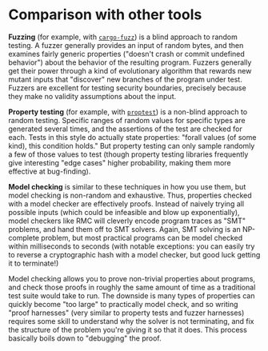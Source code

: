 # Comparison with other tools

**Fuzzing** (for example, with [`cargo-fuzz`](https://github.com/rust-fuzz/cargo-fuzz)) is a blind approach to random testing.
A fuzzer generally provides an input of random bytes, and then examines fairly generic properties ("doesn't crash or commit undefined behavior") about the behavior of the resulting program.
Fuzzers generally get their power through a kind of evolutionary algorithm that rewards new mutant inputs that "discover" new branches of the program under test.
Fuzzers are excellent for testing security boundaries, precisely because they make no validity assumptions about the input.

**Property testing** (for example, with [`proptest`](https://github.com/AltSysrq/proptest)) is a non-blind approach to random testing.
Specific ranges of random values for specific types are generated several times, and the assertions of the test are checked for each.
Tests in this style do actually state properties: "forall values (of some kind), this condition holds."
But property testing can only sample randomly a few of those values to test (though property testing libraries frequently give interesting "edge cases" higher probability, making them more effective at bug-finding).

**Model checking** is similar to these techniques in how you use them, but model checking is non-random and exhaustive.
Thus, properties checked with a model checker are effectively proofs.
Instead of naively trying all possible inputs (which could be infeasible and blow up exponentially), model checkers like RMC will cleverly encode program traces as "SMT" problems, and hand them off to SMT solvers.
Again, SMT solving is an NP-complete problem, but most practical programs can be model checked within milliseconds to seconds (with notable exceptions: you can easily try to reverse a cryptographic hash with a model checker, but good luck getting it to terminate!)

Model checking allows you to prove non-trivial properties about programs, and check those proofs in roughly the same amount of time as a traditional test suite would take to run.
The downside is many types of properties can quickly become "too large" to practically model check, and so writing "proof harnesses" (very similar to property tests and fuzzer harnesses) requires some skill to understand why the solver is not terminating, and fix the structure of the problem you're giving it so that it does.
This process basically boils down to "debugging" the proof.
